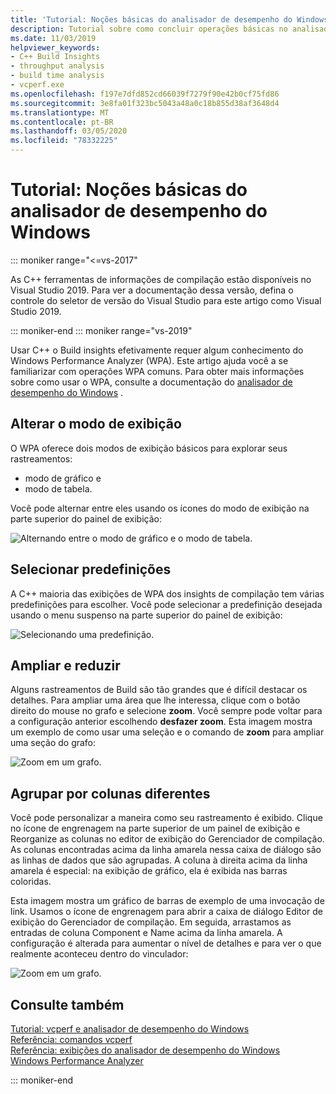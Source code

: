 ```yaml
---
title: 'Tutorial: Noções básicas do analisador de desempenho do Windows'
description: Tutorial sobre como concluir operações básicas no analisador de desempenho do Windows.
ms.date: 11/03/2019
helpviewer_keywords:
- C++ Build Insights
- throughput analysis
- build time analysis
- vcperf.exe
ms.openlocfilehash: f197e7dfd852cd66039f7279f90e42b0cf75fd86
ms.sourcegitcommit: 3e8fa01f323bc5043a48a0c18b855d38af3648d4
ms.translationtype: MT
ms.contentlocale: pt-BR
ms.lasthandoff: 03/05/2020
ms.locfileid: "78332225"
---
```

# <a name="tutorial-windows-performance-analyzer-basics"></a>Tutorial: Noções básicas do analisador de desempenho do Windows

::: moniker range="<=vs-2017"

As C++ ferramentas de informações de compilação estão disponíveis no Visual Studio 2019. Para ver a documentação dessa versão, defina o controle do seletor de versão do Visual Studio para este artigo como Visual Studio 2019.

::: moniker-end
::: moniker range="vs-2019"

Usar C++ o Build insights efetivamente requer algum conhecimento do Windows Performance Analyzer (WPA). Este artigo ajuda você a se familiarizar com operações WPA comuns. Para obter mais informações sobre como usar o WPA, consulte a documentação do [analisador de desempenho do Windows](/windows-hardware/test/wpt/windows-performance-analyzer) .

## <a name="change-the-view-mode"></a>Alterar o modo de exibição

O WPA oferece dois modos de exibição básicos para explorar seus rastreamentos:

- modo de gráfico e
- modo de tabela.

Você pode alternar entre eles usando os ícones do modo de exibição na parte superior do painel de exibição:

![Alternando entre o modo de gráfico e o modo de tabela.](media/wpa-switching-view-mode.gif)

## <a name="select-presets"></a>Selecionar predefinições

A C++ maioria das exibições de WPA dos insights de compilação tem várias predefinições para escolher. Você pode selecionar a predefinição desejada usando o menu suspenso na parte superior do painel de exibição:

![Selecionando uma predefinição.](media/wpa-presets.png)

## <a name="zoom-in-and-out"></a>Ampliar e reduzir

Alguns rastreamentos de Build são tão grandes que é difícil destacar os detalhes. Para ampliar uma área que lhe interessa, clique com o botão direito do mouse no grafo e selecione **zoom**. Você sempre pode voltar para a configuração anterior escolhendo **desfazer zoom**. Esta imagem mostra um exemplo de como usar uma seleção e o comando de **zoom** para ampliar uma seção do grafo:

![Zoom em um grafo.](media/wpa-zooming.gif)

## <a name="group-by-different-columns"></a>Agrupar por colunas diferentes

Você pode personalizar a maneira como seu rastreamento é exibido. Clique no ícone de engrenagem na parte superior de um painel de exibição e Reorganize as colunas no editor de exibição do Gerenciador de compilação. As colunas encontradas acima da linha amarela nessa caixa de diálogo são as linhas de dados que são agrupadas. A coluna à direita acima da linha amarela é especial: na exibição de gráfico, ela é exibida nas barras coloridas.

Esta imagem mostra um gráfico de barras de exemplo de uma invocação de link. Usamos o ícone de engrenagem para abrir a caixa de diálogo Editor de exibição do Gerenciador de compilação. Em seguida, arrastamos as entradas de coluna Component e Name acima da linha amarela. A configuração é alterada para aumentar o nível de detalhes e para ver o que realmente aconteceu dentro do vinculador:

![Zoom em um grafo.](media/wpa-grouping.gif)

## <a name="see-also"></a>Consulte também

[Tutorial: vcperf e analisador de desempenho do Windows](vcperf-and-wpa.md)\
[Referência: comandos vcperf](/cpp/build-insights/reference/vcperf-commands)\
[Referência: exibições do analisador de desempenho do Windows](/cpp/build-insights/reference/wpa-views)\
[Windows Performance Analyzer](/windows-hardware/test/wpt/windows-performance-analyzer)

::: moniker-end
